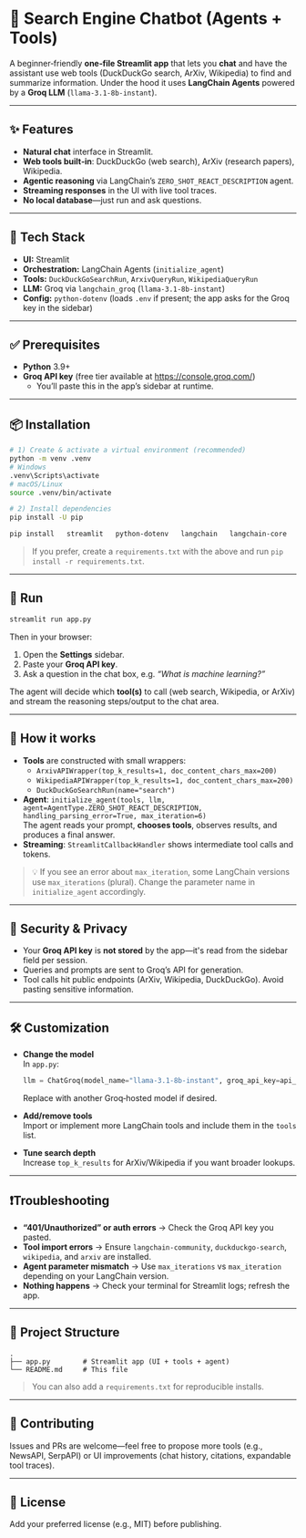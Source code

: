 # 🔎 Search Engine Chatbot (Agents + Tools)

A beginner‑friendly **one‑file Streamlit app** that lets you **chat** and have the assistant use web tools (DuckDuckGo search, ArXiv, Wikipedia) to find and summarize information. Under the hood it uses **LangChain Agents** powered by a **Groq LLM** (`llama-3.1-8b-instant`).


---

## ✨ Features

- **Natural chat** interface in Streamlit.
- **Web tools built‑in**: DuckDuckGo (web search), ArXiv (research papers), Wikipedia.
- **Agentic reasoning** via LangChain’s `ZERO_SHOT_REACT_DESCRIPTION` agent.
- **Streaming responses** in the UI with live tool traces.
- **No local database**—just run and ask questions.



---

## 🧱 Tech Stack

- **UI:** Streamlit  
- **Orchestration:** LangChain Agents (`initialize_agent`)  
- **Tools:** `DuckDuckGoSearchRun`, `ArxivQueryRun`, `WikipediaQueryRun`  
- **LLM:** Groq via `langchain_groq` (`llama-3.1-8b-instant`)  
- **Config:** `python-dotenv` (loads `.env` if present; the app asks for the Groq key in the sidebar)

---

## ✅ Prerequisites

- **Python** 3.9+
- **Groq API key** (free tier available at https://console.groq.com/)
  - You’ll paste this in the app’s sidebar at runtime.

---

## 📦 Installation

```bash
# 1) Create & activate a virtual environment (recommended)
python -m venv .venv
# Windows
.venv\Scripts\activate
# macOS/Linux
source .venv/bin/activate

# 2) Install dependencies
pip install -U pip

pip install   streamlit   python-dotenv   langchain   langchain-core   langchain-community   langchain-groq   duckduckgo-search   wikipedia   arxiv   groq
```
> If you prefer, create a `requirements.txt` with the above and run `pip install -r requirements.txt`.

---

## 🚀 Run

```bash
streamlit run app.py
```

Then in your browser:

1. Open the **Settings** sidebar.  
2. Paste your **Groq API key**.  
3. Ask a question in the chat box, e.g. _“What is machine learning?”_

The agent will decide which **tool(s)** to call (web search, Wikipedia, or ArXiv) and stream the reasoning steps/output to the chat area.

---

## 🧠 How it works

- **Tools** are constructed with small wrappers:
  - `ArxivAPIWrapper(top_k_results=1, doc_content_chars_max=200)`
  - `WikipediaAPIWrapper(top_k_results=1, doc_content_chars_max=200)`
  - `DuckDuckGoSearchRun(name="search")`
- **Agent**: `initialize_agent(tools, llm, agent=AgentType.ZERO_SHOT_REACT_DESCRIPTION, handling_parsing_error=True, max_iteration=6)`  
  The agent reads your prompt, **chooses tools**, observes results, and produces a final answer.  
- **Streaming**: `StreamlitCallbackHandler` shows intermediate tool calls and tokens.

> 💡 If you see an error about `max_iteration`, some LangChain versions use `max_iterations` (plural). Change the parameter name in `initialize_agent` accordingly.

---

## 🔐 Security & Privacy

- Your **Groq API key** is **not stored** by the app—it's read from the sidebar field per session.
- Queries and prompts are sent to Groq’s API for generation.  
- Tool calls hit public endpoints (ArXiv, Wikipedia, DuckDuckGo). Avoid pasting sensitive information.

---

## 🛠️ Customization

- **Change the model**  
  In `app.py`:
  ```python
  llm = ChatGroq(model_name="llama-3.1-8b-instant", groq_api_key=api_key, streaming=True)
  ```
  Replace with another Groq‑hosted model if desired.

- **Add/remove tools**  
  Import or implement more LangChain tools and include them in the `tools` list.

- **Tune search depth**  
  Increase `top_k_results` for ArXiv/Wikipedia if you want broader lookups.

---

## ❗Troubleshooting

- **“401/Unauthorized” or auth errors** → Check the Groq API key you pasted.  
- **Tool import errors** → Ensure `langchain-community`, `duckduckgo-search`, `wikipedia`, and `arxiv` are installed.  
- **Agent parameter mismatch** → Use `max_iterations` vs `max_iteration` depending on your LangChain version.  
- **Nothing happens** → Check your terminal for Streamlit logs; refresh the app.

---

## 📂 Project Structure

```
.
├── app.py        # Streamlit app (UI + tools + agent)
└── README.md     # This file
```

> You can also add a `requirements.txt` for reproducible installs.

---

## 🤝 Contributing

Issues and PRs are welcome—feel free to propose more tools (e.g., NewsAPI, SerpAPI) or UI improvements (chat history, citations, expandable tool traces).

---

## 🧾 License

Add your preferred license (e.g., MIT) before publishing.

